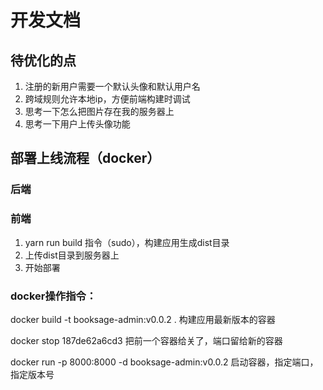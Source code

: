 # 开发文档

## 待优化的点

1. 注册的新用户需要一个默认头像和默认用户名
2. 跨域规则允许本地ip，方便前端构建时调试
3. 思考一下怎么把图片存在我的服务器上
4. 思考一下用户上传头像功能















## 部署上线流程（docker）

### 后端







### 前端

1. yarn run build 指令（sudo），构建应用生成dist目录
2. 上传dist目录到服务器上
3. 开始部署

### docker操作指令：

docker build -t booksage-admin:v0.0.2 . 构建应用最新版本的容器

docker stop 187de62a6cd3  把前一个容器给关了，端口留给新的容器

docker run -p 8000:8000 -d booksage-admin:v0.0.2 启动容器，指定端口，指定版本号
